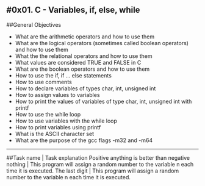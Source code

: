 #0x01. C - Variables, if, else, while
---
##General Objectives

* What are the arithmetic operators and how to use them
* What are the logical operators (sometimes called boolean operators) and how to use them
* What the the relational operators and how to use them
* What values are considered TRUE and FALSE in C
* What are the boolean operators and how to use them
* How to use the if, if ... else statements
* How to use comments
* How to declare variables of types char, int, unsigned int
* How to assign values to variables
* How to print the values of variables of type char, int, unsigned int with printf
* How to use the while loop
* How to use variables with the while loop
* How to print variables using printf
* What is the ASCII character set
* What are the purpose of the gcc flags -m32 and -m64
---
##Task name | Task explanation
Positive anything is better than negative nothing | This program will assign a random number to the variable n each time it is executed.
The last digit | This program will assign a random number to the variable n each time it is executed.
